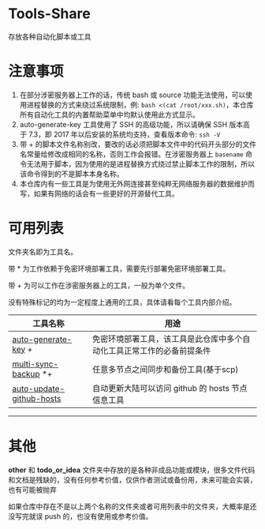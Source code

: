 # Tools-Share

存放各种自动化脚本或工具

# 注意事项

1. 在部分涉密服务器上工作的话，传统 bash 或 source 功能无法使用，可以使用进程替换的方式来绕过系统限制，例: `bash <(cat /root/xxx.sh)`，本仓库所有自动化工具的内置帮助菜单中均默认使用此方式显示。
2. auto-generate-key 工具使用了 SSH 的高级功能，所以请确保 SSH 版本高于 7.3，即 2017 年以后安装的系统均支持，查看版本命令: `ssh -V`
3. 带 + 的脚本文件名称别改，要改的话必须把脚本文件中的代码开头部分的文件名常量给修改成相同的名称，否则工作会报错。在涉密服务器上 `basename` 命令无法用于脚本，因为使用的是进程替换方式绕过禁止脚本工作的限制，所以该命令得到的不是脚本本身名称。
4. 本仓库内有一些工具是为使用无外网连接甚至纯粹无网络服务器的数据维护而写，如果有网络的话会有一些更好的开源替代工具。

# 可用列表

文件夹名即为工具名。

带 * 为工作依赖于免密环境部署工具，需要先行部署免密环境部署工具。

带 + 为可以工作在涉密服务器上的工具，一般为单个文件。

没有特殊标记的均为一定程度上通用的工具，具体请看每个工具内部介绍。

| 工具名称                                                                                                    |用途|
|---------------------------------------------------------------------------------------------------------|---|
| [auto-generate-key](auto-generate-key) +             |免密环境部署工具，该工具是此仓库中多个自动化工具正常工作的必备前提条件|
| [multi-sync-backup](multi-sync-backup) *+            |任意多节点之间同步和备份工具(基于scp)|
| [auto-update-github-hosts](auto-update-github-hosts) |自动更新大陆可以访问 github 的 hosts 节点信息工具|

---

# 其他

**other** 和 **todo_or_idea** 文件夹中存放的是各种非成品功能或模块，很多文件代码和文档是残缺的，没有任何参考价值，仅供作者测试或备份用，未来可能会实装，也有可能被抛弃

如果仓库中存在不是以上两个名称的文件夹或者可用列表中的文件夹，大概率是还没写完就误 push 的，也没有使用或参考价值。